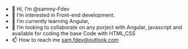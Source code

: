 - 👋 Hi, I’m @sammy-Fdev
- 👀 I’m interested in Front-end development.
- 🌱 I’m currently learning Angular, 
- 💞️ I’m looking to collaborate on any porject with Angular, javascript and available for coding the base Code with HTML,CSS
- 📫 How to reach me sam.fdev@outlook.com

<!---
sammy-Fdev/sammy-Fdev is a ✨ special ✨ repository because its `README.md` (this file) appears on your GitHub profile.
You can click the Preview link to take a look at your changes.
--->
